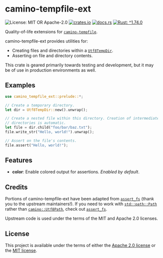 <!-- cargo-sync-rdme title [[ -->
# camino-tempfile-ext
<!-- cargo-sync-rdme ]] -->
<!-- cargo-sync-rdme badge [[ -->
![License: MIT OR Apache-2.0](https://img.shields.io/crates/l/camino-tempfile-ext.svg?)
[![crates.io](https://img.shields.io/crates/v/camino-tempfile-ext.svg?logo=rust)](https://crates.io/crates/camino-tempfile-ext)
[![docs.rs](https://img.shields.io/docsrs/camino-tempfile-ext.svg?logo=docs.rs)](https://docs.rs/camino-tempfile-ext)
[![Rust: ^1.74.0](https://img.shields.io/badge/rust-^1.74.0-93450a.svg?logo=rust)](https://doc.rust-lang.org/cargo/reference/manifest.html#the-rust-version-field)
<!-- cargo-sync-rdme ]] -->
<!-- cargo-sync-rdme rustdoc [[ -->
Quality-of-life extensions for [`camino-tempfile`].

camino-tempfile-ext provides utilities for:

* Creating files and directories within a [`Utf8TempDir`].
* Asserting on file and directory contents.

This crate is geared primarily towards testing and development, but it may
be of use in production environments as well.

## Examples

````rust
use camino_tempfile_ext::prelude::*;

// Create a temporary directory.
let dir = Utf8TempDir::new().unwrap();

// Create a nested file within this directory. Creation of intermediate
// directories is automatic.
let file = dir.child("foo/bar/baz.txt");
file.write_str("Hello, world!").unwrap();

// Assert on the file's contents.
file.assert("Hello, world!");
````

## Features

* **color**: Enable colored output for assertions. *Enabled by default*.

## Credits

Portions of camino-tempfile-ext have been adapted from [`assert_fs`] (thank
you to the upstream maintainers!). If you need to work with
[`std::path::Path`](https://doc.rust-lang.org/nightly/std/path/struct.Path.html) rather than [`camino::Utf8Path`](https://docs.rs/camino/1.1.9/camino/struct.Utf8Path.html), check out
[`assert_fs`].

Upstream code is used under the terms of the MIT and Apache 2.0 licenses.

[`camino-tempfile`]: https://docs.rs/camino-tempfile/1.2.0/camino_tempfile/index.html
[`Utf8TempDir`]: https://docs.rs/camino-tempfile/1.2.0/camino_tempfile/dir/struct.Utf8TempDir.html
[`assert_fs`]: https://crates.io/crates/assert_fs
<!-- cargo-sync-rdme ]] -->

## License

This project is available under the terms of either the [Apache 2.0 license](LICENSE-APACHE) or the [MIT
license](LICENSE-MIT).
